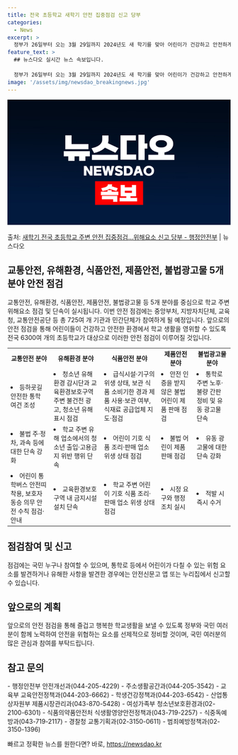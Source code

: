 ```yaml
---
title: 전국 초등학교 새학기 안전 집중점검 신고 당부
categories:
  - News
excerpt: >
  정부가 26일부터 오는 3월 29일까지 2024년도 새 학기를 맞아 어린이가 건강하고 안전하게 지낼 수 있도…
feature_text: >
  ## 뉴스다오 실시간 뉴스 속보입니다.

  정부가 26일부터 오는 3월 29일까지 2024년도 새 학기를 맞아 어린이가 건강하고 안전하게 지낼 수 있도…
image: '/assets/img/newsdao_breakingnews.jpg'
---
```


![뉴스다오 속보](/assets/img/newsdao_breakingnews.jpg)

<p>출처: <a href="https://newsdao.kr/3236" rel="dofollow">새학기 전국 초등학교 주변 안전 집중점검…위해요소 신고 당부 - 행정안전부</a> | 뉴스다오</p>

<h2 data-ke-size="size26">교통안전, 유해환경, 식품안전, 제품안전, 불법광고물 5개분야 안전 점검</h2>
교통안전, 유해환경, 식품안전, 제품안전, 불법광고물 등 5개 분야를 중심으로 학교 주변 위해요소 점검 및 단속이 실시됩니다. 이번 안전 점검에는 중앙부처, 지방자치단체, 교육청, 교통안전공단 등 총 725여 개 기관과 민간단체가 참여하게 될 예정입니다. 앞으로의 안전 점검을 통해 어린이들이 건강하고 안전한 환경에서 학교 생활을 영위할 수 있도록 전국 6300여 개의 초등학교가 대상으로 이러한 안전 점검이 이루어질 것입니다.

<p data-ke-size="size16"></p>

<table>
  <tbody>
    <tr>
      <td style="text-align: center; height: 17px;"><b>교통안전 분야</b></td>
      <td style="text-align: center; height: 17px;"><b>유해환경 분야</b></td>
      <td style="text-align: center; height: 17px;"><b>식품안전 분야</b></td>
      <td style="text-align: center; height: 17px;"><b>제품안전 분야</b></td>
      <td style="text-align: center; height: 17px;"><b>불법광고물 분야</b></td>
    </tr>
    <tr>
      <td><li>등하굣길 안전한 통학 여건 조성</li></td>
      <td><li>청소년 유해환경 감시단과 교육환경보호구역 주변 불건전 광고, 청소년 유해 표시 점검</li></td>
      <td><li>급식시설·기구의 위생 상태, 보관 식품 소비기한 경과 제품 사용·보관 여부, 식재료 공급업체 지도·점검</li></td>
      <td><li>안전 인증을 받지 않은 불법 어린이 제품 판매 점검</li></td>
      <td><li>통학로 주변 노후·불량 간판 정비 및 유동 광고물 단속</li></td>
    </tr>
    <tr>
      <td><li>불법 주·정차, 과속 등에 대한 단속 강화</li></td>
      <td><li>학교 주변 유해 업소에서의 청소년 출입·고용금지 위반 행위 단속</li></td>
      <td><li>어린이 기호 식품 조리·판매 업소 위생 상태 점검</li></td>
      <td><li>불법 어린이 제품 판매 점검</li></td>
      <td><li>유동 광고물에 대한 단속 강화</li></td>
    </tr>
    <tr>
      <td><li>어린이 통학버스 안전띠 착용, 보호자 동승 의무 안전 수칙 점검·안내</li></td>
      <td><li>교육환경보호구역 내 금지시설 설치 단속</li></td>
      <td><li>학교 주변 어린이 기호 식품 조리·판매 업소 위생 상태 점검</li></td>
      <td><li>시정 요구와 행정조치 실시</li></td>
      <td><li>적발 시 즉시 수거</li></td>
    </tr>
  </tbody>
</table>

<h2 data-ke-size="size26">점검참여 및 신고</h2>
점검에는 국민 누구나 참여할 수 있으며, 통학로 등에서 어린이가 다칠 수 있는 위험 요소를 발견하거나 유해한 사항을 발견한 경우에는 안전신문고 앱 또는 누리집에서 신고할 수 있습니다.

<p data-ke-size="size16"></p>

<h2 data-ke-size="size26">앞으로의 계획</h2>
앞으로의 안전 점검을 통해 즐겁고 행복한 학교생활을 보낼 수 있도록 정부와 국민 여러분이 함께 노력하여 안전을 위협하는 요소를 선제적으로 정비할 것이며, 국민 여러분의 많은 관심과 참여를 부탁드립니다.

<p data-ke-size="size16"></p>

<h2 data-ke-size="size26">참고 문의</h2>
- 행정안전부 안전개선과(044-205-4229)
- 주소생활공간과(044-205-3542)
- 교육부 교육안전정책과(044-203-6662)
- 학생건강정책과(044-203-6542)
- 산업통상자원부 제품시장관리과(043-870-5428)
- 여성가족부 청소년보호환경과(02-2100-6301)
- 식품의약품안전처 식생활영양안전정책과(043-719-2257)
- 식중독예방과(043-719-2117)
- 경찰청 교통기획과(02-3150-0611)
- 범죄예방정책과(02-3150-1396) 

빠르고 정확한 뉴스를 원한다면? 바로, <a href="https://newsdao.kr" rel="dofollow">https://newsdao.kr</a>


